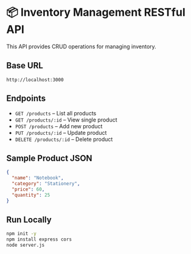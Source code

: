 
# 📦 Inventory Management RESTful API

This API provides CRUD operations for managing inventory.

## Base URL
`http://localhost:3000`

## Endpoints

- `GET /products` – List all products
- `GET /products/:id` – View single product
- `POST /products` – Add new product
- `PUT /products/:id` – Update product
- `DELETE /products/:id` – Delete product

## Sample Product JSON
```json
{
  "name": "Notebook",
  "category": "Stationery",
  "price": 60,
  "quantity": 25
}
```

## Run Locally
```bash
npm init -y
npm install express cors
node server.js
```
